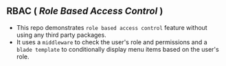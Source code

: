  ## RBAC ( ***Role Based Access Control*** )
 
* This repo demonstrates ```role based access control``` feature without using any third party packages.
* It uses a ```middleware``` to check the user's role and permissions and a ```blade template``` to conditionally display menu items based on the user's role.




